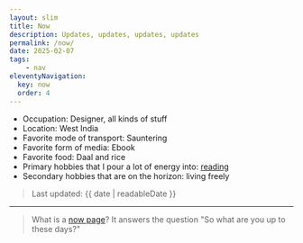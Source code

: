 ```yaml
---
layout: slim
title: Now
description: Updates, updates, updates, updates
permalink: /now/
date: 2025-02-07
tags: 
    - nav
eleventyNavigation:
  key: now
  order: 4
---
```


- Occupation: Designer, all kinds of stuff
- Location: West India
- Favorite mode of transport: Sauntering
- Favorite form of media: Ebook
- Favorite food: Daal and rice
- Primary hobbies that I pour a lot of energy into: [reading](/reading)
- Secondary hobbies that are on the horizon: living freely

> Last updated: {{ date | readableDate }}

---

> What is a [now page](https://nownownow.com/about)? It answers the question "So what are you up to these days?"
